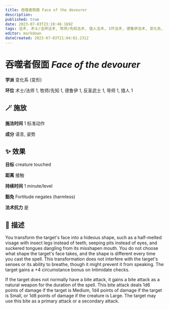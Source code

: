 ```yaml
---
title: 吞噬者假面 Face of the devourer
description: 
published: true
date: 2023-07-03T23:10:48.169Z
tags: 法术, 术士/法师法术, 牧师/先知法术, 猎人法术, 1环法术, 德鲁伊法术, 变化系, 反圣武士法术, 变形, 导师法术
editor: markdown
dateCreated: 2023-07-03T21:04:02.231Z
---
```


# **吞噬者假面** *Face of the devourer*

**学派** 变化系 (变形) 

**环位** 术士/法师 1, 牧师/先知 1, 德鲁伊 1, 反圣武士 1, 导师 1, 猎人 1

## 🪄 施放

**施法时间** 1 标准动作

**成分** 语言, 姿势

## ✨ 效果 

**目标** creature touched 

**距离** 接触  

**持续时间** 1 minute/level 

**豁免** Fortitude negates (harmless)

**法术抗力** 是

## 📖 描述

You transform the target's face into a hideous shape, such as a half-melted visage with insect legs instead of teeth, seeping pits instead of eyes, and suckered tongues dangling from its misshapen mouth. You do not choose what shape the target's face takes, and the shape is different every time you cast the spell. This transformation does not interfere with the target's senses or its ability to breathe, though it might prevent it from speaking. The target gains a +4 circumstance bonus on Intimidate checks.

If the target does not normally have a bite attack, it gains a bite attack as a natural weapon for the duration of the spell. This bite attack deals 1d6 points of damage if the target is Medium, 1d4 points of damage if the target is Small, or 1d8 points of damage if the creature is Large. The target may use this bite as a primary attack or a secondary attack.
    